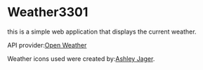 # Weather3301

this is a simple web application that displays the current weather.

API provider:[Open Weather](http://www.OpenWeatherMap.org)

Weather icons used were created by:[Ashley Jager](https://github.com/manifestinteractive/weather-underground-icons).
